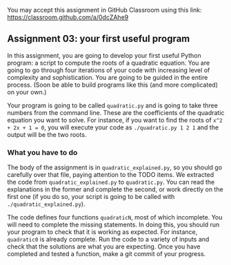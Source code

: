You may accept this assignment in GitHub Classroom using this link:
https://classroom.github.com/a/0dcZAhe9

## Assignment 03: your first useful program

In this assignment, you are going to develop your first useful Python program: a
script to compute the roots of a quadratic equation. You are going to go through
four iterations of your code with increasing level of complexity and
sophistication. You are going to be guided in the entire process. (Soon
be able to build programs like this (and more complicated) on your own.)

Your program is going to be called `quadratic.py` and is going to take three
numbers from the command line. These are the coefficients of the quadratic
equation you want to solve. For instance, if you want to find the roots of
`x^2 + 2x + 1 = 0`, you will execute your code as `./quadratic.py 1 2 1` and the
output will be the two roots.

### What you have to do

The body of the assignment is in `quadratic_explained.py`, so you should go
carefully over that file, paying attention to the TODO items. We extracted the
code from `quadratic_explained.py` to `quadratic.py`. You can read the
explanations in the former and complete the second, or work directly on the
first one (if you do so, your script is going to be called with
`./quadratic_explained.py`).

The code defines four functions `quadraticN`, most of which incomplete. You will
need to complete the missing statements. In doing this, you should run your
program to check that it is working as expected. For instance, `quadratic0` is
already complete. Run the code to a variety of inputs and check that the
solutions are what you are expecting. Once you have completed and tested a
function, make a git commit of your progress.
